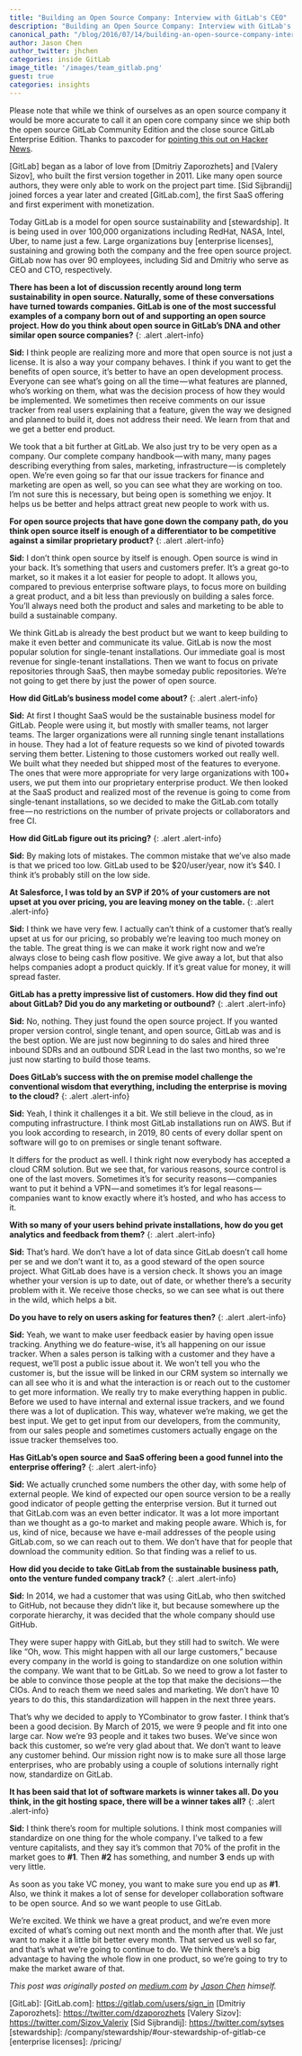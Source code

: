 ```yaml
---
title: "Building an Open Source Company: Interview with GitLab's CEO"
description: "Building an Open Source Company: Interview with GitLab's CEO"
canonical_path: "/blog/2016/07/14/building-an-open-source-company-interview-with-gitlabs-ceo/"
author: Jason Chen
author_twitter: jhchen
categories: inside GitLab
image_title: '/images/team_gitlab.png'
guest: true
categories: insights
---
```


Please note that while we think of ourselves as an open source company it would be more accurate to call it an open core company since we ship both the open source GitLab Community Edition and the close source GitLab Enterprise Edition. Thanks to paxcoder for [pointing this out on Hacker News](https://news.ycombinator.com/item?id=12129626).

[GitLab] began as a labor of love from [Dmitriy Zaporozhets] and [Valery Sizov], who built the first version together in 2011. Like many open source authors, they were only able to work on the project part time. [Sid Sijbrandij] joined forces a year later and created [GitLab.com], the first SaaS offering and first experiment with monetization.

<!-- more -->

Today GitLab is a model for open source sustainability and [stewardship]. It is being used in over 100,000 organizations including RedHat, NASA, Intel, Uber, to name just a few. Large organizations buy [enterprise licenses], sustaining and growing both the company and the free open source project. GitLab now has over 90 employees, including Sid and Dmitriy who serve as CEO and CTO, respectively.

**There has been a lot of discussion recently around long term sustainability in open source. Naturally, some of these conversations have turned towards companies. GitLab is one of the most successful examples of a company born out of and supporting an open source project. How do you think about open source in GitLab’s DNA and other similar open source companies?**
{: .alert .alert-info}

**Sid:** I think people are realizing more and more that open source is not just a license. It is also a way your company behaves. I think if you want to get the benefits of open source, it’s better to have an open development process. Everyone can see what’s going on all the time — what features are planned, who’s working on them, what was the decision process of how they would be implemented. We sometimes then receive comments on our issue tracker from real users explaining that a feature, given the way we designed and planned to build it, does not address their need. We learn from that and we get a better end product.

We took that a bit further at GitLab. We also just try to be very open as a company. Our complete company handbook — with many, many pages describing everything from sales, marketing, infrastructure — is completely open. We’re even going so far that our issue trackers for finance and marketing are open as well, so you can see what they are working on too. I’m not sure this is necessary, but being open is something we enjoy. It helps us be better and helps attract great new people to work with us.

**For open source projects that have gone down the company path, do you think open source itself is enough of a differentiator to be competitive against a similar proprietary product?**
{: .alert .alert-info}

**Sid:** I don’t think open source by itself is enough. Open source is wind in your back. It’s something that users and customers prefer. It’s a great go-to market, so it makes it a lot easier for people to adopt. It allows you, compared to previous enterprise software plays, to focus more on building a great product, and a bit less than previously on building a sales force. You’ll always need both the product and sales and marketing to be able to build a sustainable company.

We think GitLab is already the best product but we want to keep building to make it even better and communicate its value. GitLab is now the most popular solution for single-tenant installations. Our immediate goal is most revenue for single-tenant installations. Then we want to focus on private repositories through SaaS, then maybe someday public repositories. We’re not going to get there by just the power of open source.

**How did GitLab’s business model come about?**
{: .alert .alert-info}

**Sid:** At first I thought SaaS would be the sustainable business model for GitLab. People were using it, but mostly with smaller teams, not larger teams. The larger organizations were all running single tenant installations in house. They had a lot of feature requests so we kind of pivoted towards serving them better. Listening to those customers worked out really well. We built what they needed but shipped most of the features to everyone. The ones that were more appropriate for very large organizations with 100+ users, we put them into our proprietary enterprise product.
We then looked at the SaaS product and realized most of the revenue is going to come from single-tenant installations, so we decided to make the GitLab.com totally free — no restrictions on the number of private projects or collaborators and free CI.

**How did GitLab figure out its pricing?**
{: .alert .alert-info}

**Sid:** By making lots of mistakes. The common mistake that we’ve also made is that we priced too low. GitLab used to be $20/user/year, now it’s $40. I think it’s probably still on the low side.

**At Salesforce, I was told by an SVP if 20% of your customers are not upset at you over pricing, you are leaving money on the table.**
{: .alert .alert-info}

**Sid:** I think we have very few. I actually can’t think of a customer that’s really upset at us for our pricing, so probably we’re leaving too much money on the table. The great thing is we can make it work right now and we’re always close to being cash flow positive. We give away a lot, but that also helps companies adopt a product quickly. If it’s great value for money, it will spread faster.

**GitLab has a pretty impressive list of customers. How did they find out about GitLab? Did you do any marketing or outbound?**
{: .alert .alert-info}

**Sid:** No, nothing. They just found the open source project. If you wanted proper version control, single tenant, and open source, GitLab was and is the best option. We are just now beginning to do sales and hired three inbound SDRs and an outbound SDR Lead in the last two months, so we're just now starting to build those teams.

**Does GitLab’s success with the on premise model challenge the conventional wisdom that everything, including the enterprise is moving to the cloud?**
{: .alert .alert-info}

**Sid:** Yeah, I think it challenges it a bit. We still believe in the cloud, as in computing infrastructure. I think most GitLab installations run on AWS. But if you look according to research, in 2019, 80 cents of every dollar spent on software will go to on premises or single tenant software.

It differs for the product as well. I think right now everybody has accepted a cloud CRM solution. But we see that, for various reasons, source control is one of the last movers. Sometimes it’s for security reasons — companies want to put it behind a VPN — and sometimes it’s for legal reasons — companies want to know exactly where it’s hosted, and who has access to it.

**With so many of your users behind private installations, how do you get analytics and feedback from them?**
{: .alert .alert-info}

**Sid:** That’s hard. We don’t have a lot of data since GitLab doesn’t call home per se and we don’t want it to, as a good steward of the open source project. What GitLab does have is a version check. It shows you an image whether your version is up to date, out of date, or whether there’s a security problem with it. We receive those checks, so we can see what is out there in the wild, which helps a bit.

**Do you have to rely on users asking for features then?**
{: .alert .alert-info}

**Sid:** Yeah, we want to make user feedback easier by having open issue tracking. Anything we do feature-wise, it’s all happening on our issue tracker. When a sales person is talking with a customer and they have a request, we’ll post a public issue about it. We won’t tell you who the customer is, but the issue will be linked in our CRM system so internally we can all see who it is and what the interaction is or reach out to the customer to get more information. We really try to make everything happen in public. Before we used to have internal and external issue trackers, and we found there was a lot of duplication. This way, whatever we’re making, we get the best input. We get to get input from our developers, from the community, from our sales people and sometimes customers actually engage on the issue tracker themselves too.

**Has GitLab’s open source and SaaS offering been a good funnel into the enterprise offering?**
{: .alert .alert-info}

**Sid:** We actually crunched some numbers the other day, with some help of external people. We kind of expected our open source version to be a really good indicator of people getting the enterprise version. But it turned out that GitLab.com was an even better indicator. It was a lot more important than we thought as a go-to market and making people aware. Which is, for us, kind of nice, because we have e-mail addresses of the people using GitLab.com, so we can reach out to them. We don’t have that for people that download the community edition. So that finding was a relief to us.

**How did you decide to take GitLab from the sustainable business path, onto the venture funded company track?**
{: .alert .alert-info}

**Sid:** In 2014, we had a customer that was using GitLab, who then switched to GitHub, not because they didn’t like it, but because somewhere up the corporate hierarchy, it was decided that the whole company should use GitHub.

They were super happy with GitLab, but they still had to switch. We were like “Oh, wow. This might happen with all our large customers,” because every company in the world is going to standardize on one solution within the company. We want that to be GitLab. So we need to grow a lot faster to be able to convince those people at the top that make the decisions — the CIOs. And to reach them we need sales and marketing. We don’t have 10 years to do this, this standardization will happen in the next three years.

That’s why we decided to apply to YCombinator to grow faster. I think that’s been a good decision. By March of 2015, we were 9 people and fit into one large car. Now we’re 93 people and it takes two buses. We’ve since won back this customer, so we’re very glad about that. We don’t want to leave any customer behind. Our mission right now is to make sure all those large enterprises, who are probably using a couple of solutions internally right now, standardize on GitLab.

**It has been said that lot of software markets is winner takes all. Do you think, in the git hosting space, there will be a winner takes all?**
{: .alert .alert-info}

**Sid:** I think there’s room for multiple solutions. I think most companies will standardize on one thing for the whole company. I’ve talked to a few venture capitalists, and they say it’s common that 70% of the profit in the market goes to **#1**. Then **#2** has something, and number **3** ends up with very little.

As soon as you take VC money, you want to make sure you end up as **#1**. Also, we think it makes a lot of sense for developer collaboration software to be open source. And so we want people to use GitLab.

We’re excited. We think we have a great product, and we’re even more excited of what’s coming out next month and the month after that. We just want to make it a little bit better every month. That served us well so far, and that’s what we’re going to continue to do. We think there’s a big advantage to having the whole flow in one product, so we’re going to try to make the market aware of that.

_This post was originally posted on [medium.com] by [Jason Chen] himself._

<!-- Identifiers -->

[Jason Chen]: https://medium.com/@jhchen
[medium.com]: https://medium.com/@jhchen/290180d172da#.niptat9rb
[GitLab]:
[GitLab.com]: https://gitlab.com/users/sign_in
[Dmitriy Zaporozhets]: https://twitter.com/dzaporozhets
[Valery Sizov]: https://twitter.com/Sizov_Valeriy
[Sid Sijbrandij]: https://twitter.com/sytses
[stewardship]: /company/stewardship/#our-stewardship-of-gitlab-ce
[enterprise licenses]: /pricing/
